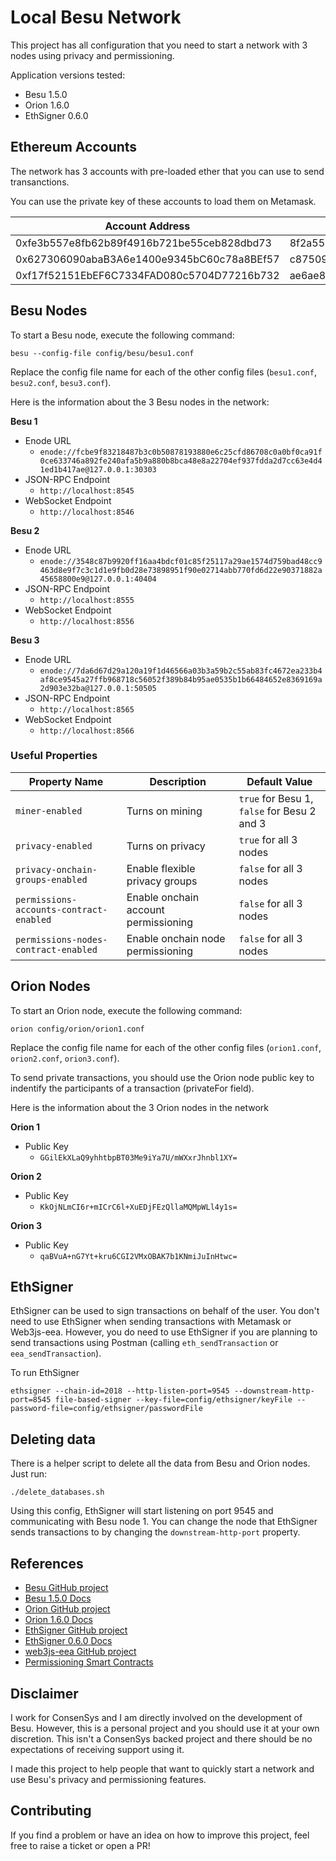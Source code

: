 # Local Besu Network

This project has all configuration that you need to start a network with 3 nodes using privacy and permissioning.

Application versions tested:
- Besu 1.5.0
- Orion 1.6.0
- EthSigner 0.6.0

## Ethereum Accounts

The network has 3 accounts with pre-loaded ether that you can use to send transanctions.

You can use the private key of these accounts to load them on Metamask.

Account Address | Private Key
------------ | -------------
0xfe3b557e8fb62b89f4916b721be55ceb828dbd73 | 8f2a55949038a9610f50fb23b5883af3b4ecb3c3bb792cbcefbd1542c692be63
0x627306090abaB3A6e1400e9345bC60c78a8BEf57 | c87509a1c067bbde78beb793e6fa76530b6382a4c0241e5e4a9ec0a0f44dc0d3
0xf17f52151EbEF6C7334FAD080c5704D77216b732 | ae6ae8e5ccbfb04590405997ee2d52d2b330726137b875053c36d94e974d162f

## Besu Nodes

To start a Besu node, execute the following command:
```
besu --config-file config/besu/besu1.conf
```

Replace the config file name for each of the other config files (`besu1.conf`, `besu2.conf`, `besu3.conf`).

Here is the information about the 3 Besu nodes in the network:

**Besu 1**
- Enode URL
  - `enode://fcbe9f83218487b3c0b50878193880e6c25cfd86708c0a0bf0ca91f0ce633746a892fe240afa5b9a880b8bca48e8a22704ef937fdda2d7cc63e4d41ed1b417ae@127.0.0.1:30303`
- JSON-RPC Endpoint
  - `http://localhost:8545`
- WebSocket Endpoint
  - `http://localhost:8546`

**Besu 2**
- Enode URL
  - `enode://3548c87b9920ff16aa4bdcf01c85f25117a29ae1574d759bad48cc9463d8e9f7c3c1d1e9fb0d28e73898951f90e02714abb770fd6d22e90371882a45658800e9@127.0.0.1:40404`
- JSON-RPC Endpoint
  - `http://localhost:8555`
- WebSocket Endpoint
  - `http://localhost:8556`

**Besu 3**
- Enode URL
  - `enode://7da6d67d29a120a19f1d46566a03b3a59b2c55ab83fc4672ea233b4af8ce9545a27ffb968718c56052f389b84b95ae0535b1b66484652e8369169a2d903e32ba@127.0.0.1:50505`
- JSON-RPC Endpoint
  - `http://localhost:8565`
- WebSocket Endpoint
  - `http://localhost:8566`

### Useful Properties
Property Name | Description | Default Value
------------ | ------------- | -------------
`miner-enabled` | Turns on mining | `true` for Besu 1, `false` for Besu 2 and 3
`privacy-enabled` | Turns on privacy | `true` for all 3 nodes
`privacy-onchain-groups-enabled` | Enable flexible privacy groups | `false` for all 3 nodes
`permissions-accounts-contract-enabled` | Enable onchain account permissioning | `false` for all 3 nodes
`permissions-nodes-contract-enabled` | Enable onchain node permissioning | `false` for all 3 nodes

## Orion Nodes

To start an Orion node, execute the following command:
```
orion config/orion/orion1.conf
```

Replace the config file name for each of the other config files (`orion1.conf`, `orion2.conf`, `orion3.conf`).

To send private transactions, you should use the Orion node public key to indentify the participants of a transaction (privateFor field).

Here is the information about the 3 Orion nodes in the network


**Orion 1**
- Public Key
  - `GGilEkXLaQ9yhhtbpBT03Me9iYa7U/mWXxrJhnbl1XY=`

**Orion 2**
- Public Key
  - `KkOjNLmCI6r+mICrC6l+XuEDjFEzQllaMQMpWLl4y1s=`

**Orion 3**
- Public Key
  - `qaBVuA+nG7Yt+kru6CGI2VMxOBAK7b1KNmiJuInHtwc=`

## EthSigner

EthSigner can be used to sign transactions on behalf of the user. You don't need to use EthSigner when sending transactions with Metamask or Web3js-eea. However, you do need to use EthSigner if you are planning to send transactions using Postman (calling `eth_sendTransaction` or `eea_sendTransaction`).


To run EthSigner
```
ethsigner --chain-id=2018 --http-listen-port=9545 --downstream-http-port=8545 file-based-signer --key-file=config/ethsigner/keyFile --password-file=config/ethsigner/passwordFile
```

## Deleting data

There is a helper script to delete all the data from Besu and Orion nodes. Just run:
```
./delete_databases.sh
```

Using this config, EthSigner will start listening on port 9545 and communicating with Besu node 1. You can change the node that EthSigner sends transactions to by changing the `downstream-http-port` property.

## References

- [Besu GitHub project](https://github.com/hyperledger/besu/)
- [Besu 1.5.0 Docs](https://besu.hyperledger.org/en/1.5.0/)
- [Orion GitHub project](https://github.com/PegaSysEng/orion)
- [Orion 1.6.0 Docs](https://docs.orion.pegasys.tech/en/1.6.0/)
- [EthSigner GitHub project](https://github.com/PegaSysEng/ethsigner)
- [EthSigner 0.6.0 Docs](https://docs.ethsigner.pegasys.tech/en/0.6.0/)
- [web3js-eea GitHub project](https://github.com/PegaSysEng/web3js-eea)
- [Permissioning Smart Contracts](https://github.com/PegaSysEng/permissioning-smart-contracts)

## Disclaimer

I work for ConsenSys and I am directly involved on the development of Besu. However, this is a personal project and you should use it at your own discretion. This isn't a ConsenSys backed project and there should be no expectations of receiving support using it.

I made this project to help people that want to quickly start a network and use Besu's privacy and permissioning features.

## Contributing

If you find a problem or have an idea on how to improve this project, feel free to raise a ticket or open a PR!
